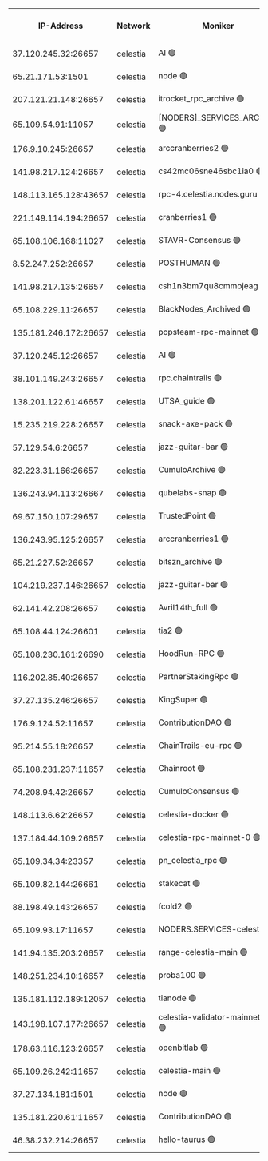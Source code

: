 


<table><tr><th>IP-Address</th><th>Network</th><th>Moniker</th><th>Latest Block Height</th><th>Earliest Block Height</th><th>Catching Up</th><th>Tx Index</th><th>Voting Power</th><th>Version</th><th>Scan Time</th></tr><tr><td>37.120.245.32:26657</td><td>celestia</td><td>AI 🟢</td><td>3267944</td><td>1</td><td>False</td><td>off</td><td>0</td><td>3.1.1</td><td>2024-12-29T03:35:35.797054281UTC</td></tr><tr><td>65.21.171.53:1501</td><td>celestia</td><td>node 🟢</td><td>3267944</td><td>1</td><td>False</td><td>on</td><td>0</td><td>3.2.0</td><td>2024-12-29T03:35:36.602540828UTC</td></tr><tr><td>207.121.21.148:26657</td><td>celestia</td><td>itrocket_rpc_archive 🟢</td><td>3267949</td><td>1</td><td>False</td><td>on</td><td>0</td><td>3.2.0</td><td>2024-12-29T03:36:02.402755141UTC</td></tr><tr><td>65.109.54.91:11057</td><td>celestia</td><td>[NODERS]_SERVICES_ARCHIVE 🟢</td><td>3267954</td><td>1</td><td>False</td><td>on</td><td>0</td><td>3.2.0</td><td>2024-12-29T03:36:32.124075902UTC</td></tr><tr><td>176.9.10.245:26657</td><td>celestia</td><td>arccranberries2 🟢</td><td>3267957</td><td>1</td><td>False</td><td>on</td><td>0</td><td>3.2.0</td><td>2024-12-29T03:36:49.401976415UTC</td></tr><tr><td>141.98.217.124:26657</td><td>celestia</td><td>cs42mc06sne46sbc1ia0 🟢</td><td>3267958</td><td>1</td><td>False</td><td>on</td><td>0</td><td>3.2.0</td><td>2024-12-29T03:36:50.389074135UTC</td></tr><tr><td>148.113.165.128:43657</td><td>celestia</td><td>rpc-4.celestia.nodes.guru 🟢</td><td>3267961</td><td>1</td><td>False</td><td>on</td><td>0</td><td>3.2.0</td><td>2024-12-29T03:37:09.915337282UTC</td></tr><tr><td>221.149.114.194:26657</td><td>celestia</td><td>cranberries1 🟢</td><td>3267963</td><td>1</td><td>False</td><td>on</td><td>0</td><td>3.2.0</td><td>2024-12-29T03:37:19.684721997UTC</td></tr><tr><td>65.108.106.168:11027</td><td>celestia</td><td>STAVR-Consensus 🟢</td><td>3267964</td><td>1</td><td>False</td><td>off</td><td>0</td><td>3.2.0</td><td>2024-12-29T03:37:22.254288561UTC</td></tr><tr><td>8.52.247.252:26657</td><td>celestia</td><td>POSTHUMAN 🟢</td><td>3267972</td><td>1</td><td>False</td><td>on</td><td>0</td><td>3.1.1</td><td>2024-12-29T03:38:04.666965213UTC</td></tr><tr><td>141.98.217.135:26657</td><td>celestia</td><td>csh1n3bm7qu8cmmojeag 🟢</td><td>3267972</td><td>1</td><td>False</td><td>on</td><td>0</td><td>3.2.0</td><td>2024-12-29T03:38:05.128467219UTC</td></tr><tr><td>65.108.229.11:26657</td><td>celestia</td><td>BlackNodes_Archived 🟢</td><td>3267973</td><td>1</td><td>False</td><td>on</td><td>0</td><td>3.1.1</td><td>2024-12-29T03:38:10.427511256UTC</td></tr><tr><td>135.181.246.172:26657</td><td>celestia</td><td>popsteam-rpc-mainnet 🟢</td><td>3267980</td><td>1</td><td>False</td><td>on</td><td>0</td><td>3.2.0</td><td>2024-12-29T03:38:49.382928446UTC</td></tr><tr><td>37.120.245.12:26657</td><td>celestia</td><td>AI 🟢</td><td>3267982</td><td>1</td><td>False</td><td>off</td><td>0</td><td>3.1.1</td><td>2024-12-29T03:38:58.123528547UTC</td></tr><tr><td>38.101.149.243:26657</td><td>celestia</td><td>rpc.chaintrails 🟢</td><td>3267983</td><td>1</td><td>False</td><td>on</td><td>0</td><td>3.2.0</td><td>2024-12-29T03:39:03.912374972UTC</td></tr><tr><td>138.201.122.61:46657</td><td>celestia</td><td>UTSA_guide 🟢</td><td>3267988</td><td>1</td><td>False</td><td>on</td><td>0</td><td>3.2.0</td><td>2024-12-29T03:39:31.080346627UTC</td></tr><tr><td>15.235.219.228:26657</td><td>celestia</td><td>snack-axe-pack 🟢</td><td>3267988</td><td>1</td><td>False</td><td>off</td><td>0</td><td>3.1.1</td><td>2024-12-29T03:39:32.137668391UTC</td></tr><tr><td>57.129.54.6:26657</td><td>celestia</td><td>jazz-guitar-bar 🟢</td><td>3267990</td><td>1</td><td>False</td><td>off</td><td>0</td><td>3.1.1</td><td>2024-12-29T03:39:42.817532323UTC</td></tr><tr><td>82.223.31.166:26657</td><td>celestia</td><td>CumuloArchive 🟢</td><td>3267991</td><td>1</td><td>False</td><td>on</td><td>0</td><td>3.2.0</td><td>2024-12-29T03:39:47.498150131UTC</td></tr><tr><td>136.243.94.113:26667</td><td>celestia</td><td>qubelabs-snap 🟢</td><td>3267994</td><td>1</td><td>False</td><td>on</td><td>0</td><td>3.2.0</td><td>2024-12-29T03:40:04.842883109UTC</td></tr><tr><td>69.67.150.107:29657</td><td>celestia</td><td>TrustedPoint 🟢</td><td>3267997</td><td>1</td><td>False</td><td>on</td><td>0</td><td>3.2.0</td><td>2024-12-29T03:40:18.118499455UTC</td></tr><tr><td>136.243.95.125:26657</td><td>celestia</td><td>arccranberries1 🟢</td><td>3268004</td><td>1</td><td>False</td><td>on</td><td>0</td><td>3.2.0</td><td>2024-12-29T03:41:00.298962133UTC</td></tr><tr><td>65.21.227.52:26657</td><td>celestia</td><td>bitszn_archive 🟢</td><td>3268006</td><td>1</td><td>False</td><td>on</td><td>0</td><td>3.0.2</td><td>2024-12-29T03:41:07.484364352UTC</td></tr><tr><td>104.219.237.146:26657</td><td>celestia</td><td>jazz-guitar-bar 🟢</td><td>3268016</td><td>1</td><td>False</td><td>off</td><td>0</td><td>3.1.1</td><td>2024-12-29T03:41:58.823978106UTC</td></tr><tr><td>62.141.42.208:26657</td><td>celestia</td><td>Avril14th_full 🟢</td><td>3268020</td><td>1</td><td>False</td><td>on</td><td>0</td><td>3.2.0</td><td>2024-12-29T03:42:26.445496274UTC</td></tr><tr><td>65.108.44.124:26601</td><td>celestia</td><td>tia2 🟢</td><td>2371494</td><td>339581</td><td>False</td><td>on</td><td>0</td><td>1.3.0</td><td>2024-12-29T03:35:45.457965171UTC</td></tr><tr><td>65.108.230.161:26690</td><td>celestia</td><td>HoodRun-RPC 🟢</td><td>2371494</td><td>1537165</td><td>False</td><td>off</td><td>0</td><td>1.9.0</td><td>2024-12-29T03:41:55.929446763UTC</td></tr><tr><td>116.202.85.40:26657</td><td>celestia</td><td>PartnerStakingRpc 🟢</td><td>2371494</td><td>1588231</td><td>False</td><td>on</td><td>0</td><td>1.9.0</td><td>2024-12-29T03:35:47.918340654UTC</td></tr><tr><td>37.27.135.246:26657</td><td>celestia</td><td>KingSuper 🟢</td><td>2371494</td><td>1814358</td><td>False</td><td>off</td><td>0</td><td>1.3.0</td><td>2024-12-29T03:36:36.734409581UTC</td></tr><tr><td>176.9.124.52:11657</td><td>celestia</td><td>ContributionDAO 🟢</td><td>3268005</td><td>2419178</td><td>False</td><td>on</td><td>0</td><td>3.1.1</td><td>2024-12-29T03:41:04.837593234UTC</td></tr><tr><td>95.214.55.18:26657</td><td>celestia</td><td>ChainTrails-eu-rpc 🟢</td><td>3268020</td><td>2832001</td><td>False</td><td>on</td><td>0</td><td>3.2.0</td><td>2024-12-29T03:42:26.138058763UTC</td></tr><tr><td>65.108.231.237:11657</td><td>celestia</td><td>Chainroot 🟢</td><td>3267957</td><td>2868575</td><td>False</td><td>on</td><td>0</td><td>3.2.0</td><td>2024-12-29T03:36:49.958459669UTC</td></tr><tr><td>74.208.94.42:26657</td><td>celestia</td><td>CumuloConsensus 🟢</td><td>3267964</td><td>2913001</td><td>False</td><td>on</td><td>0</td><td>3.2.0</td><td>2024-12-29T03:37:23.130719003UTC</td></tr><tr><td>148.113.6.62:26657</td><td>celestia</td><td>celestia-docker 🟢</td><td>3267984</td><td>2935501</td><td>False</td><td>off</td><td>0</td><td>3.0.2</td><td>2024-12-29T03:39:09.007947034UTC</td></tr><tr><td>137.184.44.109:26657</td><td>celestia</td><td>celestia-rpc-mainnet-0 🟢</td><td>3267985</td><td>3052501</td><td>False</td><td>on</td><td>0</td><td>3.2.0</td><td>2024-12-29T03:39:16.728519907UTC</td></tr><tr><td>65.109.34.34:23357</td><td>celestia</td><td>pn_celestia_rpc 🟢</td><td>3267980</td><td>3147019</td><td>False</td><td>on</td><td>0</td><td>3.2.0</td><td>2024-12-29T03:38:48.354686014UTC</td></tr><tr><td>65.109.82.144:26661</td><td>celestia</td><td>stakecat 🟢</td><td>3267985</td><td>3172501</td><td>False</td><td>on</td><td>0</td><td>3.0.2</td><td>2024-12-29T03:39:15.698536329UTC</td></tr><tr><td>88.198.49.143:26657</td><td>celestia</td><td>fcold2 🟢</td><td>3267983</td><td>3174774</td><td>False</td><td>on</td><td>0</td><td>3.2.0</td><td>2024-12-29T03:39:02.835761018UTC</td></tr><tr><td>65.109.93.17:11657</td><td>celestia</td><td>NODERS.SERVICES-celestia 🟢</td><td>3267985</td><td>3188251</td><td>False</td><td>on</td><td>0</td><td>3.2.0</td><td>2024-12-29T03:39:17.219260351UTC</td></tr><tr><td>141.94.135.203:26657</td><td>celestia</td><td>range-celestia-main 🟢</td><td>3267946</td><td>3193499</td><td>False</td><td>on</td><td>0</td><td>3.0.2</td><td>2024-12-29T03:35:50.409222171UTC</td></tr><tr><td>148.251.234.10:16657</td><td>celestia</td><td>proba100 🟢</td><td>3267971</td><td>3197687</td><td>False</td><td>off</td><td>0</td><td>3.2.0</td><td>2024-12-29T03:37:59.506255898UTC</td></tr><tr><td>135.181.112.189:12057</td><td>celestia</td><td>tianode 🟢</td><td>3267980</td><td>3205606</td><td>False</td><td>off</td><td>0</td><td>3.2.0</td><td>2024-12-29T03:38:48.855570367UTC</td></tr><tr><td>143.198.107.177:26657</td><td>celestia</td><td>celestia-validator-mainnet-1 🟢</td><td>3267985</td><td>3207638</td><td>False</td><td>off</td><td>0</td><td>3.2.0</td><td>2024-12-29T03:39:20.388189288UTC</td></tr><tr><td>178.63.116.123:26657</td><td>celestia</td><td>openbitlab 🟢</td><td>3267947</td><td>3209673</td><td>False</td><td>on</td><td>0</td><td>3.1.1</td><td>2024-12-29T03:35:55.130351999UTC</td></tr><tr><td>65.109.26.242:11657</td><td>celestia</td><td>celestia-main 🟢</td><td>3267991</td><td>3258823</td><td>False</td><td>on</td><td>0</td><td>3.2.0</td><td>2024-12-29T03:39:50.018013491UTC</td></tr><tr><td>37.27.134.181:1501</td><td>celestia</td><td>node 🟢</td><td>3267967</td><td>3259837</td><td>False</td><td>off</td><td>0</td><td>3.0.2</td><td>2024-12-29T03:37:42.591241168UTC</td></tr><tr><td>135.181.220.61:11657</td><td>celestia</td><td>ContributionDAO 🟢</td><td>3267972</td><td>3266869</td><td>False</td><td>off</td><td>0</td><td>3.1.1</td><td>2024-12-29T03:38:07.820282598UTC</td></tr><tr><td>46.38.232.214:26657</td><td>celestia</td><td>hello-taurus 🟢</td><td>3267944</td><td>3267528</td><td>False</td><td>off</td><td>0</td><td>3.2.0</td><td>2024-12-29T03:35:36.094309290UTC</td></tr></table>